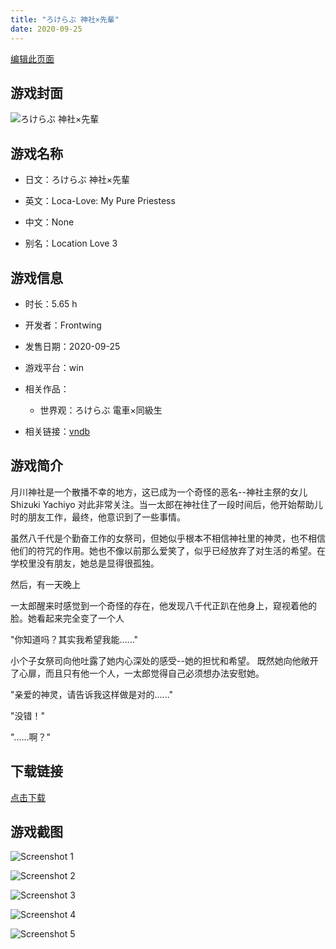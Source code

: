 ```yaml
---
title: "ろけらぶ 神社×先輩"
date: 2020-09-25
---
```

[编辑此页面](https://github.com/ACG-3/ADV3-source/blob/main/source/_posts/games/%E3%82%8D%E3%81%91%E3%82%89%E3%81%B6%20%E7%A5%9E%E7%A4%BE%C3%97%E5%85%88%E8%BC%A9.md)

## 游戏封面

![ろけらぶ 神社×先輩](https%3A//pan.timero.xyz/onedrive/img_lib_001/%E3%82%8D%E3%81%91%E3%82%89%E3%81%B6%20%E7%A5%9E%E7%A4%BE%C3%97%E5%85%88%E8%BC%A9_cover.avif)


## 游戏名称

- 日文：ろけらぶ 神社×先輩
- 英文：Loca-Love: My Pure Priestess
- 中文：None

- 别名：Location Love 3


## 游戏信息

- 时长：5.65 h
- 开发者：Frontwing
- 发售日期：2020-09-25
- 游戏平台：win
- 相关作品：
   - 世界观：ろけらぶ 電車×同級生

- 相关链接：[vndb](https://vndb.org/v26376)


## 游戏简介

月川神社是一个散播不幸的地方，这已成为一个奇怪的恶名--神社主祭的女儿 Shizuki Yachiyo 对此非常关注。当一太郎在神社住了一段时间后，他开始帮助儿时的朋友工作，最终，他意识到了一些事情。

虽然八千代是个勤奋工作的女祭司，但她似乎根本不相信神社里的神灵，也不相信他们的符咒的作用。她也不像以前那么爱笑了，似乎已经放弃了对生活的希望。在学校里没有朋友，她总是显得很孤独。

然后，有一天晚上

一太郎醒来时感觉到一个奇怪的存在，他发现八千代正趴在他身上，窥视着他的脸。她看起来完全变了一个人

"你知道吗？其实我希望我能......"

小个子女祭司向他吐露了她内心深处的感受--她的担忧和希望。
既然她向他敞开了心扉，而且只有他一个人，一太郎觉得自己必须想办法安慰她。

"亲爱的神灵，请告诉我这样做是对的......"

"没错！"

"......啊？"




## 下载链接

[点击下载](https://pan.timero.xyz/onedrive/adv_lib_001/%E3%82%8D%E3%81%91%E3%82%89%E3%81%B6%20%E7%A5%9E%E7%A4%BE%C3%97%E5%85%88%E8%BC%A9)


## 游戏截图


![Screenshot 1](https%3A//pan.timero.xyz/onedrive/img_lib_001/%E3%82%8D%E3%81%91%E3%82%89%E3%81%B6%20%E7%A5%9E%E7%A4%BE%C3%97%E5%85%88%E8%BC%A9_Screenshot_1.avif)

![Screenshot 2](https%3A//pan.timero.xyz/onedrive/img_lib_001/%E3%82%8D%E3%81%91%E3%82%89%E3%81%B6%20%E7%A5%9E%E7%A4%BE%C3%97%E5%85%88%E8%BC%A9_Screenshot_2.avif)

![Screenshot 3](https%3A//pan.timero.xyz/onedrive/img_lib_001/%E3%82%8D%E3%81%91%E3%82%89%E3%81%B6%20%E7%A5%9E%E7%A4%BE%C3%97%E5%85%88%E8%BC%A9_Screenshot_3.avif)

![Screenshot 4](https%3A//pan.timero.xyz/onedrive/img_lib_001/%E3%82%8D%E3%81%91%E3%82%89%E3%81%B6%20%E7%A5%9E%E7%A4%BE%C3%97%E5%85%88%E8%BC%A9_Screenshot_4.avif)

![Screenshot 5](https%3A//pan.timero.xyz/onedrive/img_lib_001/%E3%82%8D%E3%81%91%E3%82%89%E3%81%B6%20%E7%A5%9E%E7%A4%BE%C3%97%E5%85%88%E8%BC%A9_Screenshot_5.avif)

